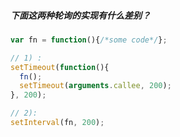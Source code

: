 
##### 下面这两种轮询的实现有什么差别？

```js
var fn = function(){/*some code*/};

// 1) :
setTimeout(function(){
  fn();
  setTimeout(arguments.callee, 200);
}, 200);

// 2):
setInterval(fn, 200);
